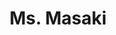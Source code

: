 ---
layout: place
title: "Ms. Masaki"
permalink: /arizona/cottonwood/ms-masaki.html
stateAbbr: AZ
stateName: Arizona
cityName: Cottonwood
seo:
  name: "Ms. Masaki"
  type: Restaurant
  links: https://www.msmasaki.com/
description: "Ms. Masaki serves delicious sushi in Cottonwood, Arizona. Try fresh Japanese dishes for a great dining experience. "
place_id: ChIJQ2XBd4cPLYcRcLGdEx0misY
photos:
  - name: >-
      places/ChIJQ2XBd4cPLYcRcLGdEx0misY/photos/AeeoHcINRDBGKe2Lvr2BWNesPhLhQbGdbqJD1m5rF3Mi2TcZgvwZTDteeInvSW3Q4cAExvJBnxg5OUGQZZwfuJo6sG4yWn1q3HG24XY6UVZ7kZVc5Kranb2x5lSyv8f8b5fe9efK4_LtvwnKS7H9ZlsXb0DC5m-t5P1VBJN-Vm-OFPmEryO6bO50wwa8JbSh7d3367UmzAtBpQExh0dvOGxE0tNXo7CBJMaVSoJhgRU6B50slrkUZ-wIhEbc9npD9V6nlfs6omSeh8y2ipWg-gDHldKis_fn5KWceGtsemtXUIzV3WECVnw0khek4-K358irFDCUFciSsJb30fx2bnu3q_1mVzmMNx1HPqO5F8R72Sikx_tNtuEQZDzRfKL61sR4HXgx-wBE-QFc5sjBTRVEHALdFAEaIZrawoOpFyO0wAa64_5k
    widthPx: 2880
    heightPx: 2160
    authorAttributions:
      - displayName: Homer Ray III
        uri: https://maps.google.com/maps/contrib/102284310296773348127
        photoUri: >-
          https://lh3.googleusercontent.com/a/ACg8ocJaq5CEdJ7f63faNFa2mty_0tFyVr0Ih_9OY79kHbvufwLmHg=s100-p-k-no-mo
    flagContentUri: >-
      https://www.google.com/local/imagery/report/?cb_client=maps_api_places.places_api&image_key=!1e10!2sCIHM0ogKEICAgICEzdCwuAE&hl=en-US
    googleMapsUri: >-
      https://www.google.com/maps/place//data=!3m4!1e2!3m2!1sCIHM0ogKEICAgICEzdCwuAE!2e10!4m2!3m1!1s0x872d0f8777c16543:0xc68a261d139db170
  - name: >-
      places/ChIJQ2XBd4cPLYcRcLGdEx0misY/photos/AeeoHcJDqfXonoP4lJdTHC_ZB19CiX27J17wtW4v9cA_B-c8gWbBw3iwQZiJG7knXkeAPiaB_R8KxujfCoz8FwxJxGgMzRdtPq8EuHlSsBsiOJyVFPEPq7A-a2IdBHowSPeTE-XYVP09EQredCbBeRD3XdIJ3iScKY7yxkk02A8glQOdDLed8rF77zQ9TXHuM_pIgxMrnxfwbnT2OKjMAmmCBV1IbV4iXkYlnI7KxWYlXgrVQgs1r4wghSRfeALOOji-dTjz0yZa4GFT1-14C7Eu7LtGjS7ZyMhHSWTnqEi3kBeGbA
    widthPx: 960
    heightPx: 540
    authorAttributions:
      - displayName: Ms. Masaki
        uri: https://maps.google.com/maps/contrib/118330472825596368578
        photoUri: >-
          https://lh3.googleusercontent.com/a-/ALV-UjWBuB25AYa9mEmQHOospGccLhcP86fMjZGSIhjZT-hcL0cyzhQ=s100-p-k-no-mo
    flagContentUri: >-
      https://www.google.com/local/imagery/report/?cb_client=maps_api_places.places_api&image_key=!1e10!2sAF1QipOO4oxqkAxfve0y6rQ6Q2o0BOO1L6jtnQWvl0rS&hl=en-US
    googleMapsUri: >-
      https://www.google.com/maps/place//data=!3m4!1e2!3m2!1sAF1QipOO4oxqkAxfve0y6rQ6Q2o0BOO1L6jtnQWvl0rS!2e10!4m2!3m1!1s0x872d0f8777c16543:0xc68a261d139db170
  - name: >-
      places/ChIJQ2XBd4cPLYcRcLGdEx0misY/photos/AeeoHcIZ9666PY4i26BwZsSVTcfGcRH09eaYJuxV5VdLkc8sVTsqF9Z7DG9Vovrq6xtryseVC7gZ1kWgx8bWMFU4jEsuOxo3mcXG1I7PGCA9eJMzYtl-IiTqeW1STCae4ioCfoX8nUBPtN30bkvbuMW4HqKA4vhEqM0mTkzOJlWyKUoSlrb97X9zvz15hZzo_aK8iio-W25LyGqic3y-jzT7Btq2eUitzQa6nGamqvjNXew5L0eptzXJS_QUxCBvDDeKkb-tBppF8uy0GKHCHzG3iyRLAfnZIKVDfjo8-Qkbtt0Z8fPI95xbIGKl386wzcHY_I0uoPQETlfWY8ieEpRy2nVu5qonvZBa2hF1GcKQwEgsCCdv1gyCCD86jtkuvEe3elnHELoY6bnAGIq2h3gzymi6Tz1BvdXMZTc7eOBMTW3bPOkX
    widthPx: 4000
    heightPx: 3000
    authorAttributions:
      - displayName: Nisreen Hawley REALTOR
        uri: https://maps.google.com/maps/contrib/105293195915575368438
        photoUri: >-
          https://lh3.googleusercontent.com/a-/ALV-UjVmaKG0oE51I_PpLnpeZG_lQfyY9i2taCUUJaIaYl0L84w2rhBy4g=s100-p-k-no-mo
    flagContentUri: >-
      https://www.google.com/local/imagery/report/?cb_client=maps_api_places.places_api&image_key=!1e10!2sCIHM0ogKEICAgIDz6rzixgE&hl=en-US
    googleMapsUri: >-
      https://www.google.com/maps/place//data=!3m4!1e2!3m2!1sCIHM0ogKEICAgIDz6rzixgE!2e10!4m2!3m1!1s0x872d0f8777c16543:0xc68a261d139db170
  - name: >-
      places/ChIJQ2XBd4cPLYcRcLGdEx0misY/photos/AeeoHcI-2kpumOVUh9uyxBKCeF7E-14dF5p_qr2Fz7v6gW9UZmUSpjuKGu6_9KGGaIT5Ju9-h7pK4FncOfVkBQ1F3lIDBpx258qheW-Npo_kU2JARjsp9LX7zQ9Q0XiwH0R1dsEop5WyR4HWzExxtiEKQgygtSZNKH0LgENoqy5BPoS-VAIi5CokbP5S-8w3nJzkLfMHRaqPmTiHNlRCzHtttIqY4yg7AWcmFx05P07GjN0sK_0jujJYHY4KkIezliXv576CQBU8MIk2Yv1jGFleUnNP1dG9IAVwxnDXtyBCaYHiX5qlev4qIoWe6aUM6YGINX0CTkbhT4QbeaV0MiJL4lkdzc-HEKfWszxWb4OsGDklKXj65aXcVEOrmKLK26ADYIeHIkxuqSdy_ybjwgctIB-Pd6r7qNCLEVEzmjA2vD3UiF8
    widthPx: 3000
    heightPx: 2892
    authorAttributions:
      - displayName: Nisreen Hawley
        uri: https://maps.google.com/maps/contrib/114143797734614228644
        photoUri: >-
          https://lh3.googleusercontent.com/a-/ALV-UjXq931IYkJ2zas3QVo10NYKWn6keIdxEJxjK2tyFOkFIh_HWnAF=s100-p-k-no-mo
    flagContentUri: >-
      https://www.google.com/local/imagery/report/?cb_client=maps_api_places.places_api&image_key=!1e10!2sCIHM0ogKEICAgICDj_CmlQE&hl=en-US
    googleMapsUri: >-
      https://www.google.com/maps/place//data=!3m4!1e2!3m2!1sCIHM0ogKEICAgICDj_CmlQE!2e10!4m2!3m1!1s0x872d0f8777c16543:0xc68a261d139db170
  - name: >-
      places/ChIJQ2XBd4cPLYcRcLGdEx0misY/photos/AeeoHcLu6rKpy_1UF2C3HYoFryQs4KuyTlAO7PgVHiWdgjQpq47RXxpsA4o8SisBUuSZyeNv3QQvx2Q8CxWjtRbWf6Phx-Q3kx3M5JeR_42UwJzZM7o5ggByI-0V9I8aKxgkiYV48LEHN_mu7R4HNvcWrNmZ3T-tjTEoOPQ94rqCxZtMw0HD52C7EEjrFxB5XOP_PMJAOk84vSB85uQl8sHcUjejk2miw-WMWEeI9hdp132TfMFn_Nlh3dbEfISaT4V4a6II06-NOjL_aakpegdDJJTA9P5roQouwCqGxZ3tAoa43w
    widthPx: 720
    heightPx: 951
    authorAttributions:
      - displayName: Ms. Masaki
        uri: https://maps.google.com/maps/contrib/118330472825596368578
        photoUri: >-
          https://lh3.googleusercontent.com/a-/ALV-UjWBuB25AYa9mEmQHOospGccLhcP86fMjZGSIhjZT-hcL0cyzhQ=s100-p-k-no-mo
    flagContentUri: >-
      https://www.google.com/local/imagery/report/?cb_client=maps_api_places.places_api&image_key=!1e10!2sAF1QipMB2IueJ4ik-zEvYURrbD23X8VlpFkA1ssiogEr&hl=en-US
    googleMapsUri: >-
      https://www.google.com/maps/place//data=!3m4!1e2!3m2!1sAF1QipMB2IueJ4ik-zEvYURrbD23X8VlpFkA1ssiogEr!2e10!4m2!3m1!1s0x872d0f8777c16543:0xc68a261d139db170
  - name: >-
      places/ChIJQ2XBd4cPLYcRcLGdEx0misY/photos/AeeoHcLGNQE20vgby6XvUU2ZZOuGj4Gov4OSIr0XAytue1ByeckE_Nxe6KJMkTjQ58Wp7BKSId-vqNuUASdYIWOBePDoSalKyYzq6sipidVAKVmLFEno4Npk7M2KQokmcpYvePvooYP71bxJHjcwTzmm_ZwcDgFKwxKjQmXTAzvF1pjd7jLe-9FWrK_CKxTdpCxZtrcFZALDeOo9YuRzm5o_N5P_XsYGy59DwRbfRy_2HEffiuR2Q25c2c3UvyS9pVUxtHnR4sjP8QNAgBSs5ebkG_5OjQl_b9DgkXtRirJg6Z8JriR2JLWVY5u-2cwkXInKHm2pKPXOVjctwphwTe4jWX8rNUFVpNSyPRUuxgbeL0-cEy28-8mxw5wUhxtdM9O-qoFv4klyXh0xyrOItrbQC8wVpLTmN9bLVDe3bPFXnO6UEWhk
    widthPx: 4800
    heightPx: 3600
    authorAttributions:
      - displayName: CHEF KEWL
        uri: https://maps.google.com/maps/contrib/117301761489697346563
        photoUri: >-
          https://lh3.googleusercontent.com/a-/ALV-UjWqVrQg8n3WTDYnS65_XsW3MS8aTddhqkkgsF_54k8eSX8-kV_V=s100-p-k-no-mo
    flagContentUri: >-
      https://www.google.com/local/imagery/report/?cb_client=maps_api_places.places_api&image_key=!1e10!2sCIHM0ogKEICAgICmuZbS1wE&hl=en-US
    googleMapsUri: >-
      https://www.google.com/maps/place//data=!3m4!1e2!3m2!1sCIHM0ogKEICAgICmuZbS1wE!2e10!4m2!3m1!1s0x872d0f8777c16543:0xc68a261d139db170
  - name: >-
      places/ChIJQ2XBd4cPLYcRcLGdEx0misY/photos/AeeoHcJ8E73tnRXA-2RF-Yi0KWwziZGmJsImlR-JJVySIhvjHVPVHtD_XEBi6tWxbKWSyN1Pe0LkrkEBFCOV8RVpM2w3UvCbWu_adRHgl7rqlm0yiUlMnwl7yILP4GXBFZyVyNWEL0EaxrI4OdHgWhfNpfdIb0-obbqg0nVVCwFw0MoTvvD5WDhEmNV0Bsey8eLOXeGGSk_wGayCdfqu0fXeEDem8mwwJ52-k1fovHbCZDqbtYm7HC080bnGWcp2B5TwuowUl1P38doIXro086sBdaV4q0oKNdBmrkybdRR2c25J1Ma99tDTnCgxV4ClSDpVrUqBOUqRWgQeOaj0J1JmdHb77xahWee6OT61RMuc9PgNeuvvIt44qPg4Bvz29ThKuKrMeCCE23v7Vlln6H_skdh3rb_zLssdmLpRs48l7nS5OQ
    widthPx: 4000
    heightPx: 3000
    authorAttributions:
      - displayName: Nisreen Hawley REALTOR
        uri: https://maps.google.com/maps/contrib/105293195915575368438
        photoUri: >-
          https://lh3.googleusercontent.com/a-/ALV-UjVmaKG0oE51I_PpLnpeZG_lQfyY9i2taCUUJaIaYl0L84w2rhBy4g=s100-p-k-no-mo
    flagContentUri: >-
      https://www.google.com/local/imagery/report/?cb_client=maps_api_places.places_api&image_key=!1e10!2sCIHM0ogKEICAgIDz6rzSUQ&hl=en-US
    googleMapsUri: >-
      https://www.google.com/maps/place//data=!3m4!1e2!3m2!1sCIHM0ogKEICAgIDz6rzSUQ!2e10!4m2!3m1!1s0x872d0f8777c16543:0xc68a261d139db170
  - name: >-
      places/ChIJQ2XBd4cPLYcRcLGdEx0misY/photos/AeeoHcJopUQSgKVkTI-mTn20F0k-vX8qiUMXd_X-mU_4TAZVfGrLcKY8cAiNxLiJ3wPs_IOjtgYq7UEArhD3JblBNT0e212EQQQd3qDlPLsaM_GYkf7g5by8GnjBi6xZsFkQ51QPT4LupRFzxTOtx2o6I4V9XkFZjDVgTsXEABl53kjKur621FR8cHaBm80a_Fx1kSIOyis43Evdg8ZxCDTyS8Pw-s3vbmbZGdeRBNBphz3xLCHwMxtHWg7PWSfa6ODUKoAsCpgXgCrnrIqlHEP-eJ5-R2ROL_O1Om-YnrYLqb2yQ1A2mXBhHCWnDslvZWUCcQlh57aE6oiheHmLRwLTTBi3m08KidLqS3AEKEydIXb3-sGAeQWdYIK2QsnADf7GAw5g1JUYTsqLqWXCG3nPC-1eGbgaN3VbgoHlVGmPK53p5woG
    widthPx: 4000
    heightPx: 3000
    authorAttributions:
      - displayName: Nisreen Hawley REALTOR
        uri: https://maps.google.com/maps/contrib/105293195915575368438
        photoUri: >-
          https://lh3.googleusercontent.com/a-/ALV-UjVmaKG0oE51I_PpLnpeZG_lQfyY9i2taCUUJaIaYl0L84w2rhBy4g=s100-p-k-no-mo
    flagContentUri: >-
      https://www.google.com/local/imagery/report/?cb_client=maps_api_places.places_api&image_key=!1e10!2sCIHM0ogKEICAgIDz6tz1mwE&hl=en-US
    googleMapsUri: >-
      https://www.google.com/maps/place//data=!3m4!1e2!3m2!1sCIHM0ogKEICAgIDz6tz1mwE!2e10!4m2!3m1!1s0x872d0f8777c16543:0xc68a261d139db170
  - name: >-
      places/ChIJQ2XBd4cPLYcRcLGdEx0misY/photos/AeeoHcLZH3jlbGKC2M1-8O5vlCS61KMzMM-riTZdW6IJLNoC-GP--BP4LNTwVTu3Yq5gZvA0bU8p9qKZR20AjmE6dt7pD7lvs3hsPSEQemcmLv8VKxLYk29zBOpnk6i8hZiYTzgTKaPRihwaNiJETv21PQqvnVDwGteEPEcQ4yboe4GXx9AJGXGH4ViyyH_ru8vwRgNQ4z0d1kZRs2dURJYtExshwN_A6BAXgMUwX_0YqB0ZXR_ayjcEm-WCbb_TexWB7bWT6VvY1MFrWrMMWlLPSEvvPckzIgkwAcZSlKc1MR4h1yWCtnLAlyE3b9zl06pHL_Wu3OPOOYpwjoZ70_UN4KF23mFqfmFdwnVLtZW4eN-oJL9VvOLYn3lV5VQlSe6I4-CbVMyf0GhK6J285AmQCPHma-TpWtLlrBTFQD8_ZDC9yw
    widthPx: 4800
    heightPx: 2700
    authorAttributions:
      - displayName: Randy Knights
        uri: https://maps.google.com/maps/contrib/118041785833089003300
        photoUri: >-
          https://lh3.googleusercontent.com/a-/ALV-UjUaljYsNi1Haf8Jb5RrCt8PFYdAZa8Ay_vhKSoJZaA6pmqW4dSudA=s100-p-k-no-mo
    flagContentUri: >-
      https://www.google.com/local/imagery/report/?cb_client=maps_api_places.places_api&image_key=!1e10!2sCIHM0ogKEICAgICkoKz4HA&hl=en-US
    googleMapsUri: >-
      https://www.google.com/maps/place//data=!3m4!1e2!3m2!1sCIHM0ogKEICAgICkoKz4HA!2e10!4m2!3m1!1s0x872d0f8777c16543:0xc68a261d139db170
  - name: >-
      places/ChIJQ2XBd4cPLYcRcLGdEx0misY/photos/AeeoHcJZ5cRRhaLQ6R4L1vTfBxMv5VFmwxBoorcoRtvGmpPFrcaTvUIKTRGYCUIsWtxyz85WqpZiRs7lIkn4dujByWBgAHFL9_ojrfjQtdOZ9ZLFHaAH4KvOkBYApxkJ_1hoZzYn8RVKJfkfmXTo4-JNaQJi5_MT-a_GALWIfInyWvP-msPJ5IfyiwNU3JGbV4P9qKh0cqw6kjuaGP7p1At-x4m_fhmqUGo9ix9F_wMIw4RdJhufWhFA5OOxdi7vnaiwmSuBNUXROB83CWTsGPONZHMHSIwKbzPPq4-8JNBBB0-wFqO0Kooza3Bt5DKmhaWnVcXHyWQXTqEu2vk8Ee4YIZ5ZQ3S_kDsVMYVCL6-krpfykbuLfw6oCDnYYIODhjk6Q962PVTCteW_N4A_Fvm5cRQpZ_F5Uvuw-X-YPiIxjG9-uGZV
    widthPx: 1422
    heightPx: 960
    authorAttributions:
      - displayName: Nisreen Hawley
        uri: https://maps.google.com/maps/contrib/103010599925935241750
        photoUri: >-
          https://lh3.googleusercontent.com/a-/ALV-UjWBzYirLlY9jkx3Xgo01T9Xzj-LVXaWfaU6eUblwUtGEu1KpCFDbg=s100-p-k-no-mo
    flagContentUri: >-
      https://www.google.com/local/imagery/report/?cb_client=maps_api_places.places_api&image_key=!1e10!2sCIHM0ogKEICAgIDU4MbauAE&hl=en-US
    googleMapsUri: >-
      https://www.google.com/maps/place//data=!3m4!1e2!3m2!1sCIHM0ogKEICAgIDU4MbauAE!2e10!4m2!3m1!1s0x872d0f8777c16543:0xc68a261d139db170
address: 654 S Main St, Cottonwood, AZ 86326, USA
street: 654 S Main St
city: Cottonwood
state: AZ
zip: '86326'
country: USA
neighborhood: null
latitude: '34.727136'
longitude: '-112.009321'
accessibility_options:
  wheelchairAccessibleParking: true
  wheelchairAccessibleEntrance: true
  wheelchairAccessibleRestroom: true
  wheelchairAccessibleSeating: true
business_status: OPERATIONAL
name: Ms. Masaki
google_maps_links:
  directionsUri: >-
    https://www.google.com/maps/dir//''/data=!4m7!4m6!1m1!4e2!1m2!1m1!1s0x872d0f8777c16543:0xc68a261d139db170!3e0
  placeUri: https://maps.google.com/?cid=14306289072620810608
  writeAReviewUri: >-
    https://www.google.com/maps/place//data=!4m3!3m2!1s0x872d0f8777c16543:0xc68a261d139db170!12e1
  reviewsUri: >-
    https://www.google.com/maps/place//data=!4m4!3m3!1s0x872d0f8777c16543:0xc68a261d139db170!9m1!1b1
  photosUri: >-
    https://www.google.com/maps/place//data=!4m3!3m2!1s0x872d0f8777c16543:0xc68a261d139db170!10e5
primary_type: Sushi Restaurant
opening_hours:
  regular: null
  current: null
secondary_opening_hours:
  regular:
    weekdayDescriptions: null
    type: null
  current:
    weekdayDescriptions: null
    type: null
phone: (928) 634-9744
price_level: PRICE_LEVEL_MODERATE
price_range: $20 &ndash; $30
rating: '4.3'
rating_count: 313
website: https://www.msmasaki.com/
reviews: null
parking_options: null
payment_options: null
allow_dogs: null
curbside_pickup: null
delivery: null
dine_in: null
good_for_children: null
good_for_groups: null
good_for_sports: null
live_music: null
menu_for_children: null
outdoor_seating: null
reservable: null
restroom: null
serves_beer: null
serves_breakfast: null
serves_brunch: null
serves_cocktails: null
serves_coffee: null
serves_dinner: null
serves_dessert: null
serves_lunch: null
serves_vegetarian_food: null
serves_wine: null
takeout: null
summary: null

---